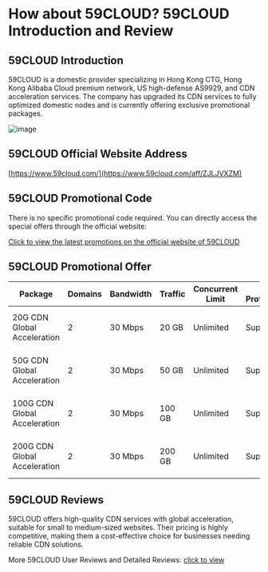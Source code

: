 # How about 59CLOUD? 59CLOUD Introduction and Review

## 59CLOUD Introduction
59CLOUD is a domestic provider specializing in Hong Kong CTG, Hong Kong Alibaba Cloud premium network, US high-defense AS9929, and CDN acceleration services. The company has upgraded its CDN services to fully optimized domestic nodes and is currently offering exclusive promotional packages.

![image](https://github.com/inblowalita/59CLOUD/assets/169743588/14cb064f-66fb-4e13-8567-482ff5d14059)

## 59CLOUD Official Website Address
[https://www.59cloud.com/](https://www.59cloud.com/aff/ZJLJVXZM)

## 59CLOUD Promotional Code
There is no specific promotional code required. You can directly access the special offers through the official website:

[Click to view the latest promotions on the official website of 59CLOUD](https://www.59cloud.com/aff/ZJLJVXZM)

## 59CLOUD Promotional Offer

| Package | Domains | Bandwidth | Traffic | Concurrent Limit | CC Protection | HTTPS Support | Node Distribution | Price | Link |
|---------|---------|-----------|---------|------------------|---------------|----------------|-------------------|-------|------|
| 20G CDN Global Acceleration | 2 | 30 Mbps | 20 GB | Unlimited | Supported | Supported | Asia-Pacific + Europe & America | ¥1/month | [Purchase](https://www.59cloud.com/aff/ZJLJVXZM) |
| 50G CDN Global Acceleration | 2 | 30 Mbps | 50 GB | Unlimited | Supported | Supported | Asia-Pacific + Europe & America | ¥2/month | [Purchase](https://www.59cloud.com/aff/ZJLJVXZM) |
| 100G CDN Global Acceleration | 2 | 30 Mbps | 100 GB | Unlimited | Supported | Supported | Asia-Pacific + Europe & America | ¥4/month | [Purchase](https://www.59cloud.com/aff/ZJLJVXZM) |
| 200G CDN Global Acceleration | 2 | 30 Mbps | 200 GB | Unlimited | Supported | Supported | Asia-Pacific + Europe & America | ¥8/month | [Purchase](https://www.59cloud.com/aff/ZJLJVXZM) |

## 59CLOUD Reviews
59CLOUD offers high-quality CDN services with global acceleration, suitable for small to medium-sized websites. Their pricing is highly competitive, making them a cost-effective choice for businesses needing reliable CDN solutions.

More 59CLOUD User Reviews and Detailed Reviews: [click to view](https://www.59cloud.com/aff/ZJLJVXZM)
